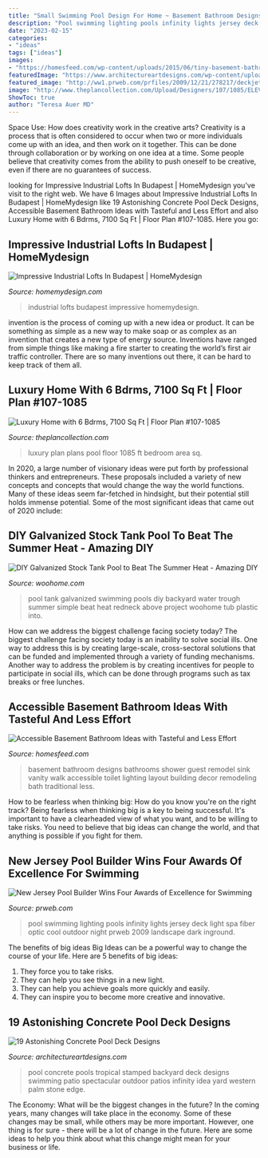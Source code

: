 ```yaml
---
title: "Small Swimming Pool Design For Home ~ Basement Bathroom Designs Bathrooms Shower Guest Remodel Sink Vanity Walk Accessible Toilet Lighting Layout Building Decor Remodeling Bath Traditional Less"
description: "Pool swimming lighting pools infinity lights jersey deck light spa fiber optic cool outdoor night prweb 2009 landscape dark inground"
date: "2023-02-15"
categories:
- "ideas"
tags: ["ideas"]
images:
- "https://homesfeed.com/wp-content/uploads/2015/06/tiny-basement-bathroom-ideas-with-walk-in-shower-and-toilet-plus-vanity-units-with-granite-countertop-and-sink-plus-mirror-and-wall-scones.jpg"
featuredImage: "https://www.architectureartdesigns.com/wp-content/uploads/2015/05/224.jpg"
featured_image: "http://ww1.prweb.com/prfiles/2009/12/21/278217/deckjetpool.jpg"
image: "http://www.theplancollection.com/Upload/Designers/107/1085/ELEV_lr7100-0358pool-vin2.JPG"
ShowToc: true
author: "Teresa Auer MD"
---
```



Space Use: How does creativity work in the creative arts?
Creativity is a process that is often considered to occur when two or more individuals come up with an idea, and then work on it together. This can be done through collaboration or by working on one idea at a time. Some people believe that creativity comes from the ability to push oneself to be creative, even if there are no guarantees of success.

	

		
looking for Impressive Industrial Lofts In Budapest | HomeMydesign you've visit to the right web. We have 6 Images about Impressive Industrial Lofts In Budapest | HomeMydesign like 19 Astonishing Concrete Pool Deck Designs, Accessible Basement Bathroom Ideas with Tasteful and Less Effort and also Luxury Home with 6 Bdrms, 7100 Sq Ft | Floor Plan #107-1085. Here you go:
		
    
## Impressive Industrial Lofts In Budapest | HomeMydesign

<img loading=lazy src="http://homemydesign.com/wp-content/uploads/2017/02/impressive-industrial-lofts.jpg" onerror="this.onerror=null;this.src='https://tse1.mm.bing.net/th?id=OIP.vacY1qE369Iehhn1KZVlnQHaJ4&amp;pid=15.1';" alt="Impressive Industrial Lofts In Budapest | HomeMydesign">

_Source: homemydesign.com_

>industrial lofts budapest impressive homemydesign. 

	

invention is the process of coming up with a new idea or product. It can be something as simple as a new way to make soap or as complex as an invention that creates a new type of energy source. Inventions have ranged from simple things like making a fire starter to creating the world’s first air traffic controller. There are so many inventions out there, it can be hard to keep track of them all.

    
## Luxury Home With 6 Bdrms, 7100 Sq Ft | Floor Plan #107-1085

<img loading=lazy src="http://www.theplancollection.com/Upload/Designers/107/1085/ELEV_lr7100-0358pool-vin2.JPG" onerror="this.onerror=null;this.src='https://tse2.mm.bing.net/th?id=OIP.iGOo9doaDrnD7pXdOdNTBgHaLX&amp;pid=15.1';" alt="Luxury Home with 6 Bdrms, 7100 Sq Ft | Floor Plan #107-1085">

_Source: theplancollection.com_

>luxury plan plans pool floor 1085 ft bedroom area sq. 

	

In 2020, a large number of visionary ideas were put forth by professional thinkers and entrepreneurs. These proposals included a variety of new concepts and concepts that would change the way the world functions. Many of these ideas seem far-fetched in hindsight, but their potential still holds immense potential. Some of the most significant ideas that came out of 2020 include: 

    
## DIY Galvanized Stock Tank Pool To Beat The Summer Heat - Amazing DIY

<img loading=lazy src="http://www.woohome.com/wp-content/uploads/2016/06/galvanized-stock-tank-pool-ideas-woohome-10.jpg" onerror="this.onerror=null;this.src='https://tse3.mm.bing.net/th?id=OIP.-Z3Fqoz01op8RRicAVlgSgHaQq&amp;pid=15.1';" alt="DIY Galvanized Stock Tank Pool to Beat The Summer Heat - Amazing DIY">

_Source: woohome.com_

>pool tank galvanized swimming pools diy backyard water trough summer simple beat heat redneck above project woohome tub plastic into. 

	

How can we address the biggest challenge facing society today?
The biggest challenge facing society today is an inability to solve social ills. One way to address this is by creating large-scale, cross-sectoral solutions that can be funded and implemented through a variety of funding mechanisms. Another way to address the problem is by creating incentives for people to participate in social ills, which can be done through programs such as tax breaks or free lunches.

    
## Accessible Basement Bathroom Ideas With Tasteful And Less Effort

<img loading=lazy src="https://homesfeed.com/wp-content/uploads/2015/06/tiny-basement-bathroom-ideas-with-walk-in-shower-and-toilet-plus-vanity-units-with-granite-countertop-and-sink-plus-mirror-and-wall-scones.jpg" onerror="this.onerror=null;this.src='https://tse1.mm.bing.net/th?id=OIP.cAYBi1T_WN9i1JHT-Hz_gAHaJ4&amp;pid=15.1';" alt="Accessible Basement Bathroom Ideas with Tasteful and Less Effort">

_Source: homesfeed.com_

>basement bathroom designs bathrooms shower guest remodel sink vanity walk accessible toilet lighting layout building decor remodeling bath traditional less. 

	

How to be fearless when thinking big: How do you know you're on the right track?
Being fearless when thinking big is a key to being successful. It's important to have a clearheaded view of what you want, and to be willing to take risks. You need to believe that big ideas can change the world, and that anything is possible if you fight for them.

    
## New Jersey Pool Builder Wins Four Awards Of Excellence For Swimming

<img loading=lazy src="http://ww1.prweb.com/prfiles/2009/12/21/278217/deckjetpool.jpg" onerror="this.onerror=null;this.src='https://tse1.mm.bing.net/th?id=OIP.TbYiHJTv9R4qyALXxZsR1QHaE9&amp;pid=15.1';" alt="New Jersey Pool Builder Wins Four Awards of Excellence for Swimming">

_Source: prweb.com_

>pool swimming lighting pools infinity lights jersey deck light spa fiber optic cool outdoor night prweb 2009 landscape dark inground. 

	

The benefits of big ideas
Big Ideas can be a powerful way to change the course of your life. Here are 5 benefits of big ideas:
1. They force you to take risks.
2. They can help you see things in a new light.
3. They can help you achieve goals more quickly and easily.
4. They can inspire you to become more creative and innovative.

    
## 19 Astonishing Concrete Pool Deck Designs

<img loading=lazy src="https://www.architectureartdesigns.com/wp-content/uploads/2015/05/224.jpg" onerror="this.onerror=null;this.src='https://tse3.mm.bing.net/th?id=OIP.hz8XdupAuRg26gSm-rHr4AHaE8&amp;pid=15.1';" alt="19 Astonishing Concrete Pool Deck Designs">

_Source: architectureartdesigns.com_

>pool concrete pools tropical stamped backyard deck designs swimming patio spectacular outdoor patios infinity idea yard western palm stone edge. 

	

The Economy: What will be the biggest changes in the future?
In the coming years, many changes will take place in the economy. Some of these changes may be small, while others may be more important. However, one thing is for sure - there will be a lot of change in the future. Here are some ideas to help you think about what this change might mean for your business or life.

